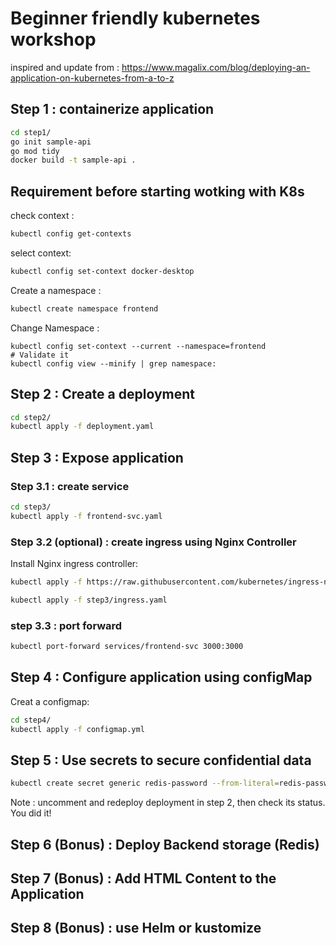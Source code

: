 # Beginner friendly kubernetes workshop

inspired and update from : https://www.magalix.com/blog/deploying-an-application-on-kubernetes-from-a-to-z

## Step 1 : containerize application

```bash
cd step1/
go init sample-api
go mod tidy
docker build -t sample-api .
```

## Requirement before starting wotking with K8s

check context : 

```bash
kubectl config get-contexts
```

select context: 

```bash
kubectl config set-context docker-desktop
```

Create a namespace :

```bash
kubectl create namespace frontend
```

Change Namespace :
```
kubectl config set-context --current --namespace=frontend
# Validate it
kubectl config view --minify | grep namespace:
```

## Step 2 : Create a deployment

```bash
cd step2/
kubectl apply -f deployment.yaml
```

## Step 3 : Expose application 

### Step 3.1 : create service

```bash
cd step3/
kubectl apply -f frontend-svc.yaml
```

### Step 3.2 (optional) : create ingress using Nginx Controller

Install Nginx ingress controller:

```bash
kubectl apply -f https://raw.githubusercontent.com/kubernetes/ingress-nginx/controller-v1.2.0/deploy/static/provider/cloud/deploy.yaml

kubectl apply -f step3/ingress.yaml

```

### step 3.3 : port forward

```bash
kubectl port-forward services/frontend-svc 3000:3000  
```

## Step 4 : Configure application using configMap

Creat a configmap:

```bash
cd step4/
kubectl apply -f configmap.yml
```

## Step 5 : Use secrets to secure confidential data

```bash
kubectl create secret generic redis-password --from-literal=redis-password=password123
```

Note : uncomment and redeploy deployment in step 2, then check its status. You did it!

## Step 6 (Bonus) : Deploy Backend storage (Redis)

## Step 7 (Bonus) : Add HTML Content to the Application

## Step 8 (Bonus) : use Helm or kustomize